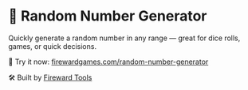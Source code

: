 # 🎲 Random Number Generator

Quickly generate a random number in any range — great for dice rolls, games, or quick decisions.

🧪 Try it now: [firewardgames.com/random-number-generator](https://firewardgames.com/random-number-generator)

🛠 Built by [Fireward Tools](https://firewardgames.com)
